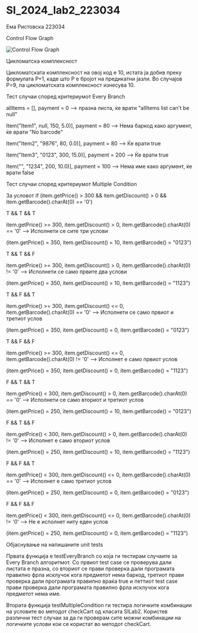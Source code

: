 # SI_2024_lab2_223034
Ема Ристовска 223034

Control Flow Graph

![Control Flow Graph](https://github.com/EmaRistovska/SI_2024_lab2_223034/assets/139145050/72db3a58-d627-4a20-80d0-1f704722b079)

Цикломатска комплексност

Цикломатската комплексност на овој код е 10, истата ја добив преку формулата P+1, каде што P е бројот на предикатни јазли. Во случајoв P=9, па цикломатската комплексност изнесува 10.

Тест случаи според критериумот Every Branch

allItems = [], payment = 0  --> празна листа, ќе врати "allItems list can't be null"

Item("Item1", null, 150, 5.0)], payment = 80  --> Нема баркод како аргумент, ќе врати "No barcode"

Item("Item2", "9876", 80, 0.0)], payment = 80  --> Ќе врати true

Item("Item3", "0123", 300, 15.0)], payment = 200  --> Ќе врати true

Item("", "1234", 200, 10.0)], payment = 100  --> Нема име како аргумент, ќе врати false


Тест случаи според критериумот Multiple Condition

За условот if (item.getPrice() > 300 && item.getDiscount() > 0 && item.getBarcode().charAt(0) == '0')

T && T && T

item.getPrice() >= 300, item.getDiscount() > 0, item.getBarcode().charAt(0) == '0'  --> Исполнети се сите три услови 

(item.getPrice() = 350, item.getDiscount() = 10, item.getBarcode() = "0123")


T && T && F

item.getPrice() >= 300, item.getDiscount() > 0, item.getBarcode().charAt(0) != '0'  --> Исполнети се само првите два услови

(item.getPrice() = 350, item.getDiscount() = 10, item.getBarcode() = "1123")

T && F && T

item.getPrice() >= 300, item.getDiscount() <= 0, item.getBarcode().charAt(0) == '0'  --> Исполнети се само првиот и третиот услов

(item.getPrice() = 350, item.getDiscount() = 0, item.getBarcode() = "0123")

T && F && F

item.getPrice() >= 300, item.getDiscount() <= 0, item.getBarcode().charAt(0) != '0'  --> Исполнет е само првиот услов

(item.getPrice() = 350, item.getDiscount() = 0, item.getBarcode() = "1123")

F && T && T

item.getPrice() < 300, item.getDiscount() > 0, item.getBarcode().charAt(0) == '0'  --> Исполнети се само вториот и третиот услов

(item.getPrice() = 250, item.getDiscount() = 10, item.getBarcode() = "0123")

F && T && F

item.getPrice() < 300, item.getDiscount() > 0, item.getBarcode().charAt(0) != '0'  --> Исполнет е само вториот услов

(item.getPrice() = 250, item.getDiscount() = 10, item.getBarcode() = "1123")

F && F && T

item.getPrice() < 300, item.getDiscount() <= 0, item.getBarcode().charAt(0) == '0' --> Исполнет е само третиот услов

(item.getPrice() = 250, item.getDiscount() = 0, item.getBarcode() = "0123")

F && F && F

item.getPrice() < 300, item.getDiscount() <= 0, item.getBarcode().charAt(0) != '0' --> Не е исполнет ниту еден услов

(item.getPrice() = 250, item.getDiscount() = 0, item.getBarcode() = "1123")

Објаснување на напишаните unit tests

Првата функција е testEveryBranch со која ги тестирам случаите за Every Branch алгоритмот. Со првиот test case се проверува дали листата е празна, со вториот се прави проверка дали програмата правилно фрла исклучок кога предметот нема баркод, третиот прави проверка дали програмата правилно враќа true и петтиот test case прави проверка дали програмата правилно фрла исклучок кога предметот нема име.

Втората функција testMultipleCondition ги тестира логичките комбинации на условите во методот checkCart од класата SILab2. Користев различни тест случаи за да ги проверам сите можни комбинации на логичките услови кои се користат во методот checkCart.





